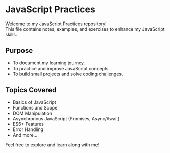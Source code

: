 # JavaScript Practices

Welcome to my JavaScript Practices repository!  
This file contains notes, examples, and exercises to enhance my JavaScript skills.  

## Purpose
- To document my learning journey.
- To practice and improve JavaScript concepts.
- To build small projects and solve coding challenges.

## Topics Covered
- Basics of JavaScript
- Functions and Scope
- DOM Manipulation
- Asynchronous JavaScript (Promises, Async/Await)
- ES6+ Features
- Error Handling
- And more...

Feel free to explore and learn along with me!
